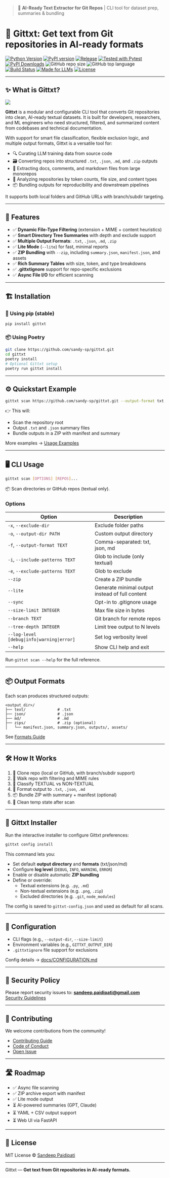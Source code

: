 > 🚀 **AI-Ready Text Extractor for Git Repos** | CLI tool for dataset prep, summaries & bundling

# 📝 Gittxt: Get text from Git repositories in AI-ready formats

[![Python Version](https://img.shields.io/badge/python-≥3.8-blue)](pyproject.toml)
[![PyPI version](https://badge.fury.io/py/gittxt.svg)](https://pypi.org/project/gittxt/)
[![Release](https://img.shields.io/github/release/sandy-sp/gittxt.svg)](https://github.com/sandy-sp/gittxt/releases)
[![Tested with Pytest](https://img.shields.io/badge/tested%20with-pytest-9cf.svg)](https://docs.pytest.org/en/stable/)
[![PyPI Downloads](https://img.shields.io/pypi/dm/gittxt)](https://pypi.org/project/gittxt/)
![GitHub repo size](https://img.shields.io/github/repo-size/sandy-sp/gittxt)
![GitHub top language](https://img.shields.io/github/languages/top/sandy-sp/gittxt)
[![Build Status](https://github.com/sandy-sp/gittxt/actions/workflows/release.yml/badge.svg)](https://github.com/sandy-sp/gittxt/actions)
[![Made for LLMs](https://img.shields.io/badge/LLM%20ready-Yes-brightgreen)](https://github.com/sandy-sp/gittxt)
[![License](https://img.shields.io/badge/license-MIT-blue.svg)](LICENSE)

---

## ✨ What is Gittxt?
![](./docs/assets/gittxt-demo.gif)

**Gittxt** is a modular and configurable CLI tool that converts Git repositories into clean, AI-ready textual datasets. It is built for developers, researchers, and ML engineers who need structured, filtered, and summarized content from codebases and technical documentation.

With support for smart file classification, flexible exclusion logic, and multiple output formats, Gittxt is a versatile tool for:

- 🔍 Curating LLM training data from source code
- 🗃️ Converting repos into structured `.txt`, `.json`, `.md`, and `.zip` outputs
- 📑 Extracting docs, comments, and markdown files from large monorepos
- 🧠 Analyzing repositories by token counts, file size, and content types
- 📦 Bundling outputs for reproducibility and downstream pipelines

It supports both local folders and GitHub URLs with branch/subdir targeting.

---

## 🚀 Features

- ✅ **Dynamic File-Type Filtering** (extension + MIME + content heuristics)
- ✅ **Smart Directory Tree Summaries** with depth and exclude support
- ✅ **Multiple Output Formats**: `.txt`, `.json`, `.md`, `.zip`
- ✅ **Lite Mode** (`--lite`) for fast, minimal reports
- ✅ **ZIP Bundling** with `--zip`, including `summary.json`, `manifest.json`, and assets
- ✅ **Rich Summary Tables** with size, token, and type breakdowns
- ✅ **.gittxtignore** support for repo-specific exclusions
- ✅ **Async File I/O** for efficient scanning

---

## 🏗️ Installation

### 🐍 Using pip (stable)

```bash
pip install gittxt
```

### 📦 Using Poetry

```bash
git clone https://github.com/sandy-sp/gittxt.git
cd gittxt
poetry install
# Optional Gittxt setup
poetry run gittxt install
```
---

## ⚙️ Quickstart Example

```bash
gittxt scan https://github.com/sandy-sp/gittxt.git --output-format txt,json --zip --lite
```

👉 This will:

- Scan the repository root
- Output `.txt` and `.json` summary files
- Bundle outputs in a ZIP with manifest and summary

More examples → [Usage Examples](docs/USAGE_EXAMPLES.md)

---

## 🖥️ CLI Usage

```bash
gittxt scan [OPTIONS] [REPOS]...
```

📦 Scan directories or GitHub repos (textual only).

### Options

| Option                                      | Description                                     |
| ------------------------------------------- | ----------------------------------------------- |
| `-x`, `--exclude-dir`                       | Exclude folder paths                            |
| `-o`, `--output-dir PATH`                   | Custom output directory                         |
| `-f`, `--output-format TEXT`                | Comma-separated: txt, json, md                  |
| `-i`, `--include-patterns TEXT`             | Glob to include (only textual)                  |
| `-e`, `--exclude-patterns TEXT`             | Glob to exclude                                 |
| `--zip`                                     | Create a ZIP bundle                             |
| `--lite`                                    | Generate minimal output instead of full content |
| `--sync`                                    | Opt-in to .gitignore usage                      |
| `--size-limit INTEGER`                      | Max file size in bytes                          |
| `--branch TEXT`                             | Git branch for remote repos                     |
| `--tree-depth INTEGER`                      | Limit tree output to N levels                   |
| `--log-level [debug\|info\|warning\|error]` | Set log verbosity level                         |
| `--help`                                    | Show CLI help and exit                          |

Run `gittxt scan --help` for the full reference.

---

## 📦 Output Formats

Each scan produces structured outputs:

```text
<output_dir>/
├── text/              # .txt
├── json/              # .json
├── md/                # .md
├── zips/              # .zip (optional)
│   └── manifest.json, summary.json, outputs/, assets/
```

See [Formats Guide](docs/FORMATS.md)

---

## 🛠 How It Works

1. 🔗 Clone repo (local or GitHub, with branch/subdir support)
2. 🌲 Walk repo with filtering and MIME rules
3. 📑 Classify TEXTUAL vs NON-TEXTUAL
4. 📝 Format output to `.txt`, `.json`, `.md`
5. 📦 Bundle ZIP with summary + manifest (optional)
6. 🧹 Clean temp state after scan

---

## 🧰 Gittxt Installer

Run the interactive installer to configure Gittxt preferences:

```bash
gittxt config install
```

This command lets you:

- Set default **output directory** and **formats** (txt/json/md)
- Configure **log level** (`DEBUG`, `INFO`, `WARNING`, `ERROR`)
- Enable or disable automatic **ZIP bundling**
- Define or override:
  - Textual extensions (e.g. `.py`, `.md`)
  - Non-textual extensions (e.g. `.png`, `.zip`)
  - Excluded directories (e.g. `.git`, `node_modules`)

The config is saved to `gittxt-config.json` and used as default for all scans.

---

## 📄 Configuration

- CLI flags (e.g., `--output-dir`, `--size-limit`)
- Environment variables (e.g., `GITTXT_OUTPUT_DIR`)
- `.gittxtignore` file support for exclusions

Config details → [docs/CONFIGURATION.md](docs/CONFIGURATION.md)

---

## 🔐 Security Policy

Please report security issues to: [**sandeep.paidipati@gmail.com**](mailto\:sandeep.paidipati@gmail.com)\
[Security Guidelines](docs/SECURITY.md)

---

## 🤝 Contributing

We welcome contributions from the community!

- [Contributing Guide](docs/CONTRIBUTING.md)
- [Code of Conduct](docs/CODE_OF_CONDUCT.md)
- [Open Issue](https://github.com/sandy-sp/gittxt/issues/new/choose)

---

## 🛣️ Roadmap

- ✅ Async file scanning
- ✅ ZIP archive export with manifest
- ✅ Lite mode output
- ⏳ AI-powered summaries (GPT, Claude)
- ⏳ YAML + CSV output support
- ⏳ Web UI via FastAPI

---

## 📄 License

MIT License © [Sandeep Paidipati](https://github.com/sandy-sp)

---

Gittxt — **Get text from Git repositories in AI-ready formats.**

